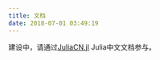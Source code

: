 ```yaml
---
title: 文档
date: 2018-07-01 03:49:19
---
```


建设中，请通过[JuliaCN.jl](https://github.com/JuliaCN/JuliaCN.jl) Julia中文文档参与。

